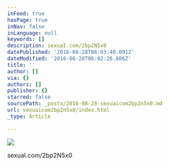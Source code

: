 ```yaml
---
inFeed: true
hasPage: true
inNav: false
inLanguage: null
keywords: []
description: sexuaI.com/2bp2N5x0
datePublished: '2016-08-28T06:03:40.091Z'
dateModified: '2016-08-28T06:02:26.806Z'
title: ''
author: []
via: {}
authors: []
publisher: {}
starred: false
sourcePath: _posts/2016-08-28-sexuaicom2bp2n5x0.md
url: sexuaicom2bp2n5x0/index.html
_type: Article

---
```

![](https://the-grid-user-content.s3-us-west-2.amazonaws.com/fda3dabd-427e-4da7-afbc-be20109261d9.jpg)

sexuaI.com/2bp2N5x0